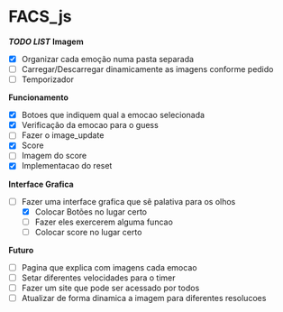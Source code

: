 # FACS_js

***TODO LIST***
  **Imagem**
  - [x] Organizar cada emoção numa pasta separada
  - [ ] Carregar/Descarregar dinamicamente as imagens conforme pedido
  - [ ] Temporizador

  **Funcionamento**
  - [x] Botoes que indiquem qual a emocao selecionada
  - [x] Verificação da emocao para o  guess
  - [ ] Fazer o image_update
  - [x] Score
  - [ ] Imagem do score
  - [x]  Implementacao do reset

  **Interface Grafica**
  - [ ] Fazer uma interface grafica que sê palativa para os olhos
     - [x] Colocar Botões no lugar certo
     - [ ] Fazer eles exercerem alguma funcao
     - [ ] Colocar score no lugar certo

  **Futuro**
  - [ ] Pagina que explica com imagens cada emocao
  - [ ] Setar diferentes velocidades para o timer
  - [ ]  Fazer um site que pode ser acessado por todos
  - [ ] Atualizar de forma dinamica a imagem para diferentes resolucoes
